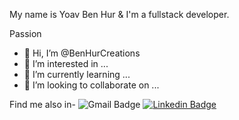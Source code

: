 My name is Yoav Ben Hur & I'm a fullstack developer.

Passion
- 👋 Hi, I’m @BenHurCreations
- 👀 I’m interested in ...
- 🌱 I’m currently learning ...
- 💞️ I’m looking to collaborate on ...

Find me also in-
![Gmail Badge](https://img.shields.io/badge/-yoavbenhur@gmail.com-c14438?style=flat-square&logo=Gmail&logoColor=white&link=mailto:yoavbenhur@gmail.com)
[![Linkedin Badge](https://img.shields.io/badge/-Yoav_Ben_Hur-blue?style=flat-square&logo=Linkedin&logoColor=white&link=https://www.linkedin.com/in/yoav-ben-hur-9a333826/)](https://www.linkedin.com/in/yoav-ben-hur-9a333826/)

